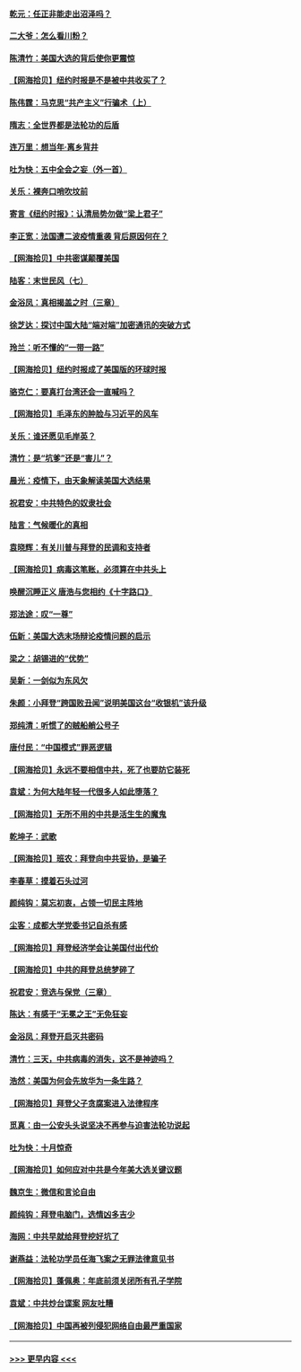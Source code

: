 #### [乾元：任正非能走出沼泽吗？](../pages/nsc993/n12515831.md?t=11010451) 
#### [二大爷：怎么看川粉？](../pages/nsc993/n12515820.md?t=11010451) 
#### [陈清竹：美国大选的背后使你更震惊](../pages/nsc993/n12515589.md?t=11010451) 
#### [【网海拾贝】纽约时报是不是被中共收买了？](../pages/nsc993/n12515122.md?t=11010451) 
#### [陈伟霆：马克思“共产主义”行骗术（上）](../pages/nsc993/n12510217.md?t=11010451) 
#### [隋志：全世界都是法轮功的后盾](../pages/nsc993/n12510636.md?t=11010451) 
#### [连万里：想当年‧离乡背井](../pages/nsc993/n12510623.md?t=11010451) 
#### [吐为快：五中全会之妄（外一首）](../pages/nsc993/n12510470.md?t=11010451) 
#### [关乐：裸奔口哨吹坟前](../pages/nsc993/n12510403.md?t=11010451) 
#### [寄言《纽约时报》：认清局势勿做“梁上君子”](../pages/nsc993/n12510042.md?t=11010451) 
#### [李正宽：法国遭二波疫情重袭 背后原因何在？](../pages/nsc993/n12509971.md?t=11010451) 
#### [【网海拾贝】中共密谋颠覆美国](../pages/nsc993/n12509816.md?t=11010451) 
#### [陆客：末世民风（七）](../pages/nsc993/n12507822.md?t=11010451) 
#### [金浴凤：真相揭盖之时（三章）](../pages/nsc993/n12507804.md?t=11010451) 
#### [徐芝达：探讨中国大陆“端对端”加密通讯的突破方式](../pages/nsc993/n12507682.md?t=11010451) 
#### [玲兰：听不懂的“一带一路”](../pages/nsc993/n12507669.md?t=11010451) 
#### [【网海拾贝】纽约时报成了美国版的环球时报](../pages/nsc993/n12507053.md?t=11010451) 
#### [骆克仁：要真打台湾还会一直喊吗？](../pages/nsc993/n12506843.md?t=11010451) 
#### [【网海拾贝】毛泽东的肿脸与习近平的风车](../pages/nsc993/n12504537.md?t=11010451) 
#### [关乐：谁还愿见毛岸英？](../pages/nsc993/n12503866.md?t=11010451) 
#### [清竹：是“坑爹”还是“害儿”？](../pages/nsc993/n12503034.md?t=11010451) 
#### [晨光：疫情下，由天象解读美国大选结果](../pages/nsc993/n12502536.md?t=11010451) 
#### [祝君安：中共特色的奴隶社会](../pages/nsc993/n12501529.md?t=11010451) 
#### [陆言：气候暖化的真相](../pages/nsc993/n12501183.md?t=11010451) 
#### [袁晓辉：有关川普与拜登的民调和支持者](../pages/nsc993/n12500433.md?t=11010451) 
#### [【网海拾贝】病毒这笔账，必须算在中共头上](../pages/nsc993/n12500320.md?t=11010451) 
#### [唤醒沉睡正义 唐浩与您相约《十字路口》](../pages/nsc993/n12497980.md?t=11010451) 
#### [郑法途：叹“一尊”](../pages/nsc993/n12498837.md?t=11010451) 
#### [伍新：美国大选末场辩论疫情问题的启示](../pages/nsc993/n12498829.md?t=11010451) 
#### [梁之：胡锡进的“优势”](../pages/nsc993/n12498780.md?t=11010451) 
#### [吴新：一剑似为东风欠](../pages/nsc993/n12498772.md?t=11010451) 
#### [朱颜：小拜登“跨国败丑闻”说明美国这台“收银机”该升级](../pages/nsc993/n12498731.md?t=11010451) 
#### [郑纯清：听惯了的贼船艄公号子](../pages/nsc993/n12498721.md?t=11010451) 
#### [唐付民：“中国模式”罪恶逻辑](../pages/nsc993/n12498310.md?t=11010451) 
#### [【网海拾贝】永远不要相信中共，死了也要防它装死](../pages/nsc993/n12498162.md?t=11010451) 
#### [袁斌：为何大陆年轻一代很多人如此堕落？](../pages/nsc993/n12495696.md?t=11010451) 
#### [【网海拾贝】无所不用的中共是活生生的魔鬼](../pages/nsc993/n12495621.md?t=11010451) 
#### [乾坤子：武歌](../pages/nsc993/n12493391.md?t=11010451) 
#### [【网海拾贝】班农：拜登向中共妥协，是骗子](../pages/nsc993/n12492877.md?t=11010451) 
#### [李春草：摸着石头过河](../pages/nsc993/n12491121.md?t=11010451) 
#### [颜纯钩：莫忘初衷，占领一切民主阵地](../pages/nsc993/n12490965.md?t=11010451) 
#### [尘客：成都大学党委书记自杀有感](../pages/nsc993/n12490950.md?t=11010451) 
#### [【网海拾贝】拜登经济学会让美国付出代价](../pages/nsc993/n12489662.md?t=11010451) 
#### [【网海拾贝】中共的拜登总统梦碎了](../pages/nsc993/n12487896.md?t=11010451) 
#### [祝君安：竞选与保党（三章）](../pages/nsc993/n12487258.md?t=11010451) 
#### [陈达：有感于“无冕之王”无免狂妄](../pages/nsc993/n12485133.md?t=11010451) 
#### [金浴凤：拜登开启灭共密码](../pages/nsc993/n12485125.md?t=11010451) 
#### [清竹：三天，中共病毒的消失，这不是神迹吗？](../pages/nsc993/n12485027.md?t=11010451) 
#### [浩然：美国为何会先放华为一条生路？](../pages/nsc993/n12484997.md?t=11010451) 
#### [【网海拾贝】拜登父子贪腐案进入法律程序](../pages/nsc993/n12484957.md?t=11010451) 
#### [觅真：由一公安头头说坚决不再参与迫害法轮功说起](../pages/nsc993/n12484212.md?t=11010451) 
#### [吐为快：十月惊奇](../pages/nsc993/n12484172.md?t=11010451) 
#### [【网海拾贝】如何应对中共是今年美大选关键议题](../pages/nsc993/n12483755.md?t=11010451) 
#### [魏京生：微信和言论自由](../pages/nsc993/n12483372.md?t=11010451) 
#### [颜纯钩：拜登电脑门，选情凶多吉少](../pages/nsc993/n12482666.md?t=11010451) 
#### [海网：中共早就给拜登挖好坑了](../pages/nsc993/n12482660.md?t=11010451) 
#### [谢燕益：法轮功学员任海飞案之无罪法律意见书](../pages/nsc993/n12482512.md?t=11010451) 
#### [【网海拾贝】蓬佩奥：年底前须关闭所有孔子学院](../pages/nsc993/n12482443.md?t=11010451) 
#### [袁斌：中共炒台谍案 网友吐糟](../pages/nsc993/n12481564.md?t=11010451) 
#### [【网海拾贝】中国再被列侵犯网络自由最严重国家](../pages/nsc993/n12479643.md?t=11010451) 

----
#### [ >>> 更早内容 <<< ](../indexes/nsc993-earlier.md)
